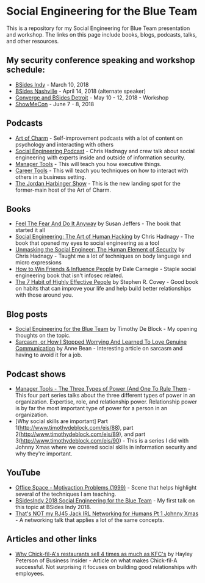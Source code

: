 # Social Engineering for the Blue Team

This is a repository for my Social Engineering for Blue Team presentation and workshop. The links on this page include books, blogs, podcasts, talks, and other resources.

## My security conference speaking and workshop schedule:
* [BSides Indy](http://bsidesindy.org/) - March 10, 2018
* [BSides Nashville](https://bsidesnash.org/) - April 14, 2018 (alternate speaker)
* [Converge and BSides Detroit](https://www.convergeconference.org/) - May 10 - 12, 2018 - Workshop
* [ShowMeCon](https://showmecon.com/) - June 7 - 8, 2018

## Podcasts
* [Art of Charm](https://theartofcharm.com/) - Self-improvement podcasts with a lot of content on psychology and interacting with others
* [Social Engineering Podcast](https://www.social-engineer.org/category/podcast/) - Chris Hadnagy and crew talk about social engineering with experts inside and outside of information security. 
* [Manager Tools](https://www.manager-tools.com/all-podcasts?field_content_domain_tid=4) - This will teach you how executive things.
* [Career Tools](https://www.manager-tools.com/all-podcasts) - This will teach you techniques on how to interact with others in a business setting.
* [The Jordan Harbinger Show](https://www.jordanharbinger.com/) - This is the new landing spot for the former-main host of the Art of Charm. 

## Books
* [Feel The Fear And Do It Anyway](https://www.amazon.com/Feel-Fear-Anyway-Indecision-Confidence/dp/B00OVMK152/ref=sr_1_4?s=books&ie=UTF8&qid=1518333130&sr=1-4&keywords=Feel+the+fear+and+do+it+anyway) by Susan Jeffers - The book that started it all
* [Social Engineering: The Art of Human Hacking](https://www.amazon.com/Social-Engineering-Art-Human-Hacking/dp/0470639539/ref=sr_1_1?ie=UTF8&qid=1518332959&sr=8-1&keywords=Social+Engineering) by Chris Hadnagy - The book that opened my eyes to social engineering as a tool
* [Unmasking the Social Engineer: The Human Element of Security](https://www.amazon.com/Unmasking-Social-Engineer-Element-Security/dp/1118608577/ref=sr_1_3?ie=UTF8&qid=1518332986&sr=8-3&keywords=chris+hadnagy) by Chris Hadnagy - Taught me a lot of techniques on body language and micro expressions
* [How to Win Friends & Influence People](https://www.amazon.com/How-Win-Friends-Influence-People-ebook/dp/B003WEAI4E/ref=sr_1_3?ie=UTF8&qid=1518932539&sr=8-3&keywords=how+to+win+friends+and+influence+people) by Dale Carnegie - Staple social engineering book that isn't infosec related.
* [The 7 Habit of Highly Effective People](https://www.amazon.com/Habits-Highly-Effective-People-Powerful-ebook/dp/B01069X4H0/ref=sr_1_1?ie=UTF8&qid=1521079249&sr=8-1&keywords=The+seven+habits+of+highly+effective+people) by Stephen R. Covey - Good book on habits that can improve your life and help build better relationships with those around you.

## Blog posts
* [Social Engineering for the Blue Team](https://www.timothydeblock.com/blog/2018/2/4/social-engineering-for-the-blue-team) by Timothy De Block - My opening thoughts on the topic.
* [Sarcasm, or How I Stopped Worrying And Learned To Love Genuine Communication](http://annebean.com/sarcasm/) by Anne Bean - Interesting article on sarcasm and having to avoid it for a job.  

## Podcast shows
* [Manager Tools - The Three Types of Power (And One To Rule Them](https://www.manager-tools.com/2018/03/three-types-power-and-one-rule-them-part-1) - This four part series talks about the three different types of power in an organization. Expertise, role, and relationship power. Relationship power is by far the most important type of power for a person in an organization.
* [Why social skills are important] Part 1(http://www.timothydeblock.com/eis/88), part 2(http://www.timothydeblock.com/eis/89), and part 3(http://www.timothydeblock.com/eis/90) - This is a series I did with Johnny Xmas where we covered social skills in information security and why they're important.

## YouTube
* [Office Space - Motivaction Problems (1999)](https://www.youtube.com/watch?v=cgg9byUy-V4) - Scene that helps highlight several of the techniques I am teaching. 
* [BSidesIndy 2018 Social Engineering for the Blue Team](https://www.youtube.com/watch?v=R48xhDeNruc&index=8&list=PL5KEeu8DI8tjaIThxTtUzGdJ42ljlvWEO) - My first talk on this topic at BSides Indy 2018.
* [That's NOT my RJ45 Jack IRL Networking for Humans Pt 1 Johnny Xmas](https://www.youtube.com/watch?v=KZzY2RMoE_Q) - A networking talk that applies a lot of the same concepts.

## Articles and other links
* [Why Chick-fil-A's restaurants sell 4 times as much as KFC's](http://www.businessinsider.com/why-chick-fil-a-is-so-successful-2017-8) by Hayley Peterson of Business Insider - Article on what makes Chick-fil-A successful. Not surprising it focuses on building good relationships with employees.
